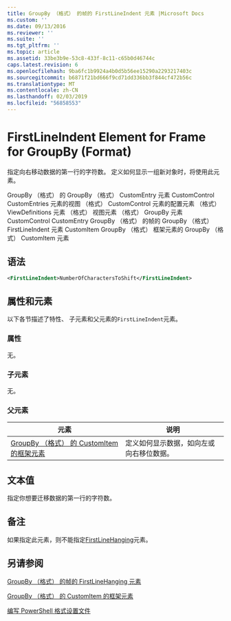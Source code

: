 ```yaml
---
title: GroupBy （格式） 的帧的 FirstLineIndent 元素 |Microsoft Docs
ms.custom: ''
ms.date: 09/13/2016
ms.reviewer: ''
ms.suite: ''
ms.tgt_pltfrm: ''
ms.topic: article
ms.assetid: 33be3b9e-53c8-433f-8c11-c65b0d46744c
caps.latest.revision: 6
ms.openlocfilehash: 9ba6fc1b9924a4b0d5b56ee15290a2293217403c
ms.sourcegitcommit: b6871f21bd666f9cd71dd336bb3f844cf472b56c
ms.translationtype: MT
ms.contentlocale: zh-CN
ms.lasthandoff: 02/03/2019
ms.locfileid: "56858553"
---
```

# <a name="firstlineindent-element-for-frame-for-groupby-format"></a>FirstLineIndent Element for Frame for GroupBy (Format)

指定向右移动数据的第一行的字符数。 定义如何显示一组新对象时，将使用此元素。

GroupBy （格式） 的 GroupBy （格式） CustomEntry 元素 CustomControl CustomEntries 元素的视图 （格式） CustomControl 元素的配置元素 （格式） ViewDefinitions 元素 （格式） 视图元素 （格式） GroupBy 元素CustomControl CustomEntry GroupBy （格式） 的帧的 GroupBy （格式） FirstLineIndent 元素 CustomItem GroupBy （格式） 框架元素的 GroupBy （格式） CustomItem 元素

## <a name="syntax"></a>语法

```xml
<FirstLineIndent>NumberOfCharactersToShift</FirstLineIndent>
```

## <a name="attributes-and-elements"></a>属性和元素

以下各节描述了特性、 子元素和父元素的`FirstLineIndent`元素。

### <a name="attributes"></a>属性

无。

### <a name="child-elements"></a>子元素

无。

### <a name="parent-elements"></a>父元素

|元素|说明|
|-------------|-----------------|
|[GroupBy （格式） 的 CustomItem 的框架元素](./frame-element-for-customitem-for-groupby-format.md)|定义如何显示数据，如向左或向右移位数据。|

## <a name="text-value"></a>文本值

指定你想要迁移数据的第一行的字符数。

## <a name="remarks"></a>备注

如果指定此元素，则不能指定[FirstLineHanging](./firstlinehanging-element-for-frame-for-groupby-format.md)元素。

## <a name="see-also"></a>另请参阅

[GroupBy （格式） 的帧的 FirstLineHanging 元素](./firstlinehanging-element-for-frame-for-groupby-format.md)

[GroupBy （格式） 的 CustomItem 的框架元素](./frame-element-for-customitem-for-groupby-format.md)

[编写 PowerShell 格式设置文件](./writing-a-powershell-formatting-file.md)
